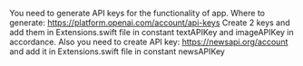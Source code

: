 You need to generate API keys for the functionality of app.
Where to generate: https://platform.openai.com/account/api-keys
Create 2 keys and add them in Extensions.swift file in constant textAPIKey and imageAPIKey in accordance.
Also you need to create API key: https://newsapi.org/account and add it in Extensions.swift file in constant newsAPIKey

